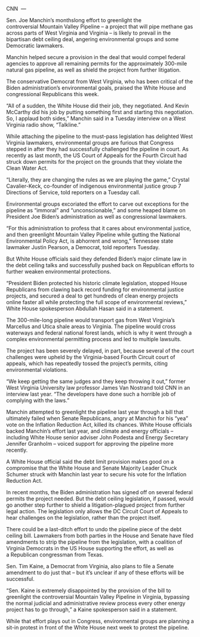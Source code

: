CNN  — 

Sen. Joe Manchin’s monthslong effort to greenlight the controversial Mountain Valley Pipeline – a project that will pipe methane gas across parts of West Virginia and Virginia – is likely to prevail in the bipartisan debt ceiling deal, angering environmental groups and some Democratic lawmakers.

Manchin helped secure a provision in the deal that would compel federal agencies to approve all remaining permits for the approximately 300-mile natural gas pipeline, as well as shield the project from further litigation.

The conservative Democrat from West Virginia, who has been critical of the Biden administration’s environmental goals, praised the White House and congressional Republicans this week.

“All of a sudden, the White House did their job, they negotiated. And Kevin McCarthy did his job by putting something first and starting this negotiation. So, I applaud both sides,” Manchin said in a Tuesday interview on a West Virginia radio show, “Talkline.”

While attaching the pipeline to the must-pass legislation has delighted West Virginia lawmakers, environmental groups are furious that Congress stepped in after they had successfully challenged the pipeline in court. As recently as last month, the US Court of Appeals for the Fourth Circuit had struck down permits for the project on the grounds that they violate the Clean Water Act.

“Literally, they are changing the rules as we are playing the game,” Crystal Cavalier-Keck, co-founder of indigenous environmental justice group 7 Directions of Service, told reporters on a Tuesday call.

Environmental groups excoriated the effort to carve out exceptions for the pipeline as “immoral” and “unconscionable,” and some heaped blame on President Joe Biden’s administration as well as congressional lawmakers.

“For this administration to profess that it cares about environmental justice, and then greenlight Mountain Valley Pipeline while gutting the National Environmental Policy Act, is abhorrent and wrong,” Tennessee state lawmaker Justin Pearson, a Democrat, told reporters Tuesday.

But White House officials said they defended Biden’s major climate law in the debt ceiling talks and successfully pushed back on Republican efforts to further weaken environmental protections.

“President Biden protected his historic climate legislation, stopped House Republicans from clawing back record funding for environmental justice projects, and secured a deal to get hundreds of clean energy projects online faster all while protecting the full scope of environmental reviews,” White House spokesperson Abdullah Hasan said in a statement.

The 300-mile-long pipeline would transport gas from West Virginia’s Marcellus and Utica shale areas to Virginia. The pipeline would cross waterways and federal national forest lands, which is why it went through a complex environmental permitting process and led to multiple lawsuits.

The project has been severely delayed, in part, because several of the court challenges were upheld by the Virginia-based Fourth Circuit court of appeals, which has repeatedly tossed the project’s permits, citing environmental violations.

“We keep getting the same judges and they keep throwing it out,” former West Virginia University law professor James Van Nostrand told CNN in an interview last year. “The developers have done such a horrible job of complying with the laws.”

Manchin attempted to greenlight the pipeline last year through a bill that ultimately failed when Senate Republicans, angry at Manchin for his “yea” vote on the Inflation Reduction Act, killed its chances. White House officials backed Manchin’s effort last year, and climate and energy officials – including White House senior adviser John Podesta and Energy Secretary Jennifer Granholm – voiced support for approving the pipeline more recently.

A White House official said the debt limit provision makes good on a compromise that the White House and Senate Majority Leader Chuck Schumer struck with Manchin last year to secure his vote for the Inflation Reduction Act.

In recent months, the Biden administration has signed off on several federal permits the project needed. But the debt ceiling legislation, if passed, would go another step further to shield a litigation-plagued project from further legal action. The legislation only allows the DC Circuit Court of Appeals to hear challenges on the legislation, rather than the project itself.

There could be a last-ditch effort to undo the pipeline piece of the debt ceiling bill. Lawmakers from both parties in the House and Senate have filed amendments to strip the pipeline from the legislation, with a coalition of Virginia Democrats in the US House supporting the effort, as well as a Republican congressman from Texas.

Sen. Tim Kaine, a Democrat from Virginia, also plans to file a Senate amendment to do just that – but it’s unclear if any of these efforts will be successful.

“Sen. Kaine is extremely disappointed by the provision of the bill to greenlight the controversial Mountain Valley Pipeline in Virginia, bypassing the normal judicial and administrative review process every other energy project has to go through,” a Kaine spokesperson said in a statement.

While that effort plays out in Congress, environmental groups are planning a sit-in protest in front of the White House next week to protest the pipeline.